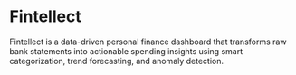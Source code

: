 # Fintellect
Fintellect is a data-driven personal finance dashboard that transforms raw bank statements into actionable spending insights using smart categorization, trend forecasting, and anomaly detection.
